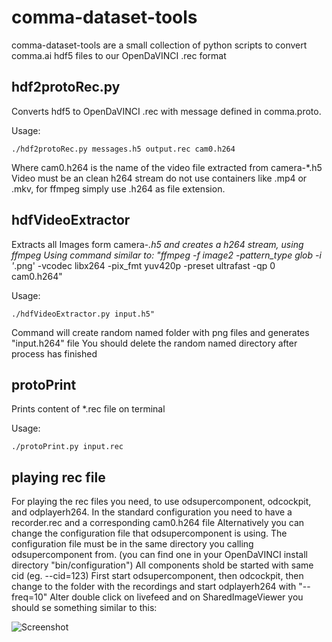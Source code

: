 # comma-dataset-tools

comma-dataset-tools are a small collection of python scripts to convert comma.ai hdf5 files to our OpenDaVINCI .rec format

## hdf2protoRec.py
Converts hdf5 to OpenDaVINCI .rec with message defined in comma.proto. 

Usage:

    ./hdf2protoRec.py messages.h5 output.rec cam0.h264

Where cam0.h264 is the name of the video file extracted from camera-*.h5
Video must be an clean h264 stream do not use containers like .mp4 or .mkv, for ffmpeg simply
use .h264 as file extension.


## hdfVideoExtractor
Extracts all Images form camera-*.h5 and creates a h264 stream, using ffmpeg 
Using command similar to:
"ffmpeg -f image2 -pattern_type glob -i '*.png' -vcodec libx264 -pix_fmt yuv420p -preset ultrafast -qp 0 cam0.h264"

Usage:

    ./hdfVideoExtractor.py input.h5"
    
Command will create random named folder with png files and generates "input.h264" file
You should delete the random named directory after process has finished

##  protoPrint
Prints content of *.rec file on terminal

Usage:  

    ./protoPrint.py input.rec

## playing rec file
For playing the rec files you need, to use odsupercomponent, odcockpit, and odplayerh264. In the standard configuration you need to have a recorder.rec and a corresponding cam0.h264 file
Alternatively you can change the configuration file that odsupercomponent is using. The configuration file must be in the same directory you calling odsupercomponent from.
(you can find one in your OpenDaVINCI install directory "bin/configuration")
All components shold be started with same cid (eg. --cid=123)
First start odsupercomponent, then odcockpit, then change to the folder with the recordings and start odplayerh264 with "--freq=10"
Alter double click on livefeed and on SharedImageViewer you should se something similar to this:

<img src="https://cloud.githubusercontent.com/assets/1830710/17625826/ca3ae1ee-60aa-11e6-86e2-a79d32d8ff50.png" alt="Screenshot">
